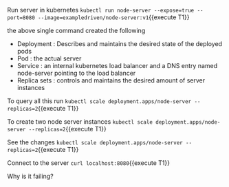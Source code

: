 Run server in kubernetes `kubectl run node-server --expose=true --port=8080 --image=exampledriven/node-server:v1`{{execute T1}}

the above single command created the following 
- Deployment : Describes and maintains the desired state of the deployed pods
- Pod : the actual server
- Service : an internal kubernetes load balancer and a DNS entry named node-server pointing to the load balancer
- Replica sets : controls and maintains the desired amount of server instances

To query all this run  `kubectl scale deployment.apps/node-server --replicas=2`{{execute T1}}

To create two node server instances  `kubectl scale deployment.apps/node-server --replicas=2`{{execute T1}}

See the changes `kubectl scale deployment.apps/node-server --replicas=2`{{execute T1}}

Connect to the server `curl localhost:8080`{{execute T1}}

Why is it failing?






